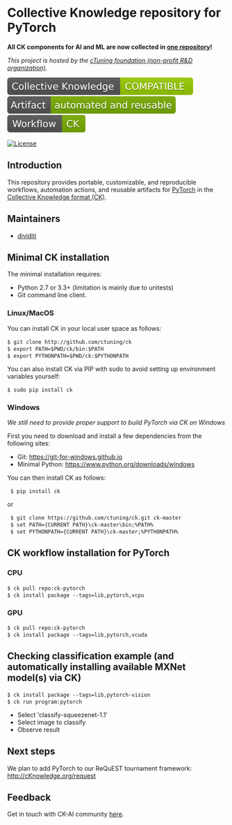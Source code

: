 # Collective Knowledge repository for PyTorch

**All CK components for AI and ML are now collected in [one repository](https://github.com/ctuning/ai)!**

*This project is hosted by the [cTuning foundation (non-profit R&D organization)](https://cTuning.org).*

[![compatibility](https://github.com/ctuning/ck-guide-images/blob/master/ck-compatible.svg)](https://github.com/ctuning/ck)
[![automation](https://github.com/ctuning/ck-guide-images/blob/master/ck-artifact-automated-and-reusable.svg)](http://cTuning.org/ae)
[![workflow](https://github.com/ctuning/ck-guide-images/blob/master/ck-workflow.svg)](http://cKnowledge.org)

[![License](https://img.shields.io/badge/License-BSD%203--Clause-blue.svg)](https://opensource.org/licenses/BSD-3-Clause)

## Introduction

This repository provides portable, customizable, and reproducible workflows, automation actions, and reusable artifacts
for [PyTorch](http://pytorch.org) in the [Collective Knowledge format (CK)](https://github.com/ctuning/ck).

## Maintainers
* [dividiti](http://dividiti.com)

## Minimal CK installation

The minimal installation requires:

* Python 2.7 or 3.3+ (limitation is mainly due to unitests)
* Git command line client.

### Linux/MacOS

You can install CK in your local user space as follows:

```
$ git clone http://github.com/ctuning/ck
$ export PATH=$PWD/ck/bin:$PATH
$ export PYTHONPATH=$PWD/ck:$PYTHONPATH
```

You can also install CK via PIP with sudo to avoid setting up environment variables yourself:

```
$ sudo pip install ck
```

### Windows

*We still need to provide proper support to build PyTorch via CK on Windows*

First you need to download and install a few dependencies from the following sites:

* Git: https://git-for-windows.github.io
* Minimal Python: https://www.python.org/downloads/windows

You can then install CK as follows:
```
 $ pip install ck
```

or


```
 $ git clone https://github.com/ctuning/ck.git ck-master
 $ set PATH={CURRENT PATH}\ck-master\bin;%PATH%
 $ set PYTHONPATH={CURRENT PATH}\ck-master;%PYTHONPATH%
```

## CK workflow installation for PyTorch 

### CPU

```
$ ck pull repo:ck-pytorch
$ ck install package --tags=lib,pytorch,vcpu
```

### GPU

```
$ ck pull repo:ck-pytorch
$ ck install package --tags=lib,pytorch,vcuda
```

## Checking classification example (and automatically installing available MXNet model(s) via CK)

```
$ ck install package --tags=lib,pytorch-vision
$ ck run program:pytorch
```

* Select 'classify-squeezenet-1.1'
* Select image to classify
* Observe result

## Next steps

We plan to add PyTorch to our ReQuEST tournament framework: http://cKnowledge.org/request

## Feedback

Get in touch with CK-AI community [here](https://github.com/ctuning/ck/wiki/Contacts). 
